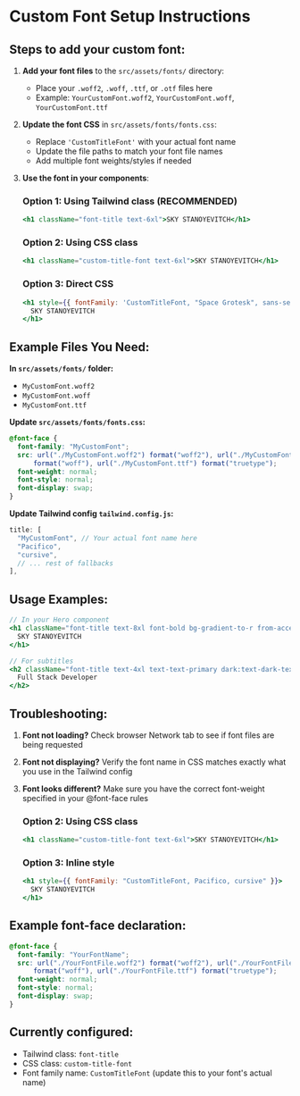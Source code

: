 # Custom Font Setup Instructions

## Steps to add your custom font:

1. **Add your font files** to the `src/assets/fonts/` directory:

   - Place your `.woff2`, `.woff`, `.ttf`, or `.otf` files here
   - Example: `YourCustomFont.woff2`, `YourCustomFont.woff`, `YourCustomFont.ttf`

2. **Update the font CSS** in `src/assets/fonts/fonts.css`:

   - Replace `'CustomTitleFont'` with your actual font name
   - Update the file paths to match your font file names
   - Add multiple font weights/styles if needed

3. **Use the font in your components**:

   ### Option 1: Using Tailwind class (RECOMMENDED)

   ```jsx
   <h1 className="font-title text-6xl">SKY STANOYEVITCH</h1>
   ```

   ### Option 2: Using CSS class

   ```jsx
   <h1 className="custom-title-font text-6xl">SKY STANOYEVITCH</h1>
   ```

   ### Option 3: Direct CSS

   ```jsx
   <h1 style={{ fontFamily: 'CustomTitleFont, "Space Grotesk", sans-serif' }}>
     SKY STANOYEVITCH
   </h1>
   ```

## Example Files You Need:

**In `src/assets/fonts/` folder:**

- `MyCustomFont.woff2`
- `MyCustomFont.woff`
- `MyCustomFont.ttf`

**Update `src/assets/fonts/fonts.css`:**

```css
@font-face {
  font-family: "MyCustomFont";
  src: url("./MyCustomFont.woff2") format("woff2"), url("./MyCustomFont.woff")
      format("woff"), url("./MyCustomFont.ttf") format("truetype");
  font-weight: normal;
  font-style: normal;
  font-display: swap;
}
```

**Update Tailwind config `tailwind.config.js`:**

```javascript
title: [
  "MyCustomFont", // Your actual font name here
  "Pacifico",
  "cursive",
  // ... rest of fallbacks
],
```

## Usage Examples:

```jsx
// In your Hero component
<h1 className="font-title text-8xl font-bold bg-gradient-to-r from-accent to-accent-secondary bg-clip-text text-transparent">
  SKY STANOYEVITCH
</h1>

// For subtitles
<h2 className="font-title text-4xl text-text-primary dark:text-dark-text-primary">
  Full Stack Developer
</h2>
```

## Troubleshooting:

1. **Font not loading?** Check browser Network tab to see if font files are being requested
2. **Font not displaying?** Verify the font name in CSS matches exactly what you use in the Tailwind config
3. **Font looks different?** Make sure you have the correct font-weight specified in your @font-face rules

   ### Option 2: Using CSS class

   ```jsx
   <h1 className="custom-title-font text-6xl">SKY STANOYEVITCH</h1>
   ```

   ### Option 3: Inline style

   ```jsx
   <h1 style={{ fontFamily: "CustomTitleFont, Pacifico, cursive" }}>
     SKY STANOYEVITCH
   </h1>
   ```

## Example font-face declaration:

```css
@font-face {
  font-family: "YourFontName";
  src: url("./YourFontFile.woff2") format("woff2"), url("./YourFontFile.woff")
      format("woff"), url("./YourFontFile.ttf") format("truetype");
  font-weight: normal;
  font-style: normal;
  font-display: swap;
}
```

## Currently configured:

- Tailwind class: `font-title`
- CSS class: `custom-title-font`
- Font family name: `CustomTitleFont` (update this to your font's actual name)
